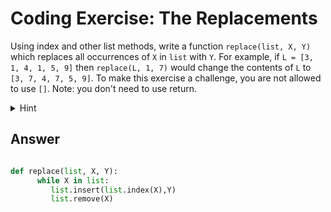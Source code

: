 # Coding Exercise: The Replacements

Using index and other list methods, write a function `replace(list, X, Y)` which replaces all occurrences of `X` in `list` with `Y`. For example, 
if `L = [3, 1, 4, 1, 5, 9]` then `replace(L, 1, 7)` would change the contents of `L` to `[3, 7, 4, 7, 5, 9]`. To make this exercise a challenge, you are not allowed to use `[]`. 
Note: you don't need to use return.

<details>
      <summary>
            Hint
      </summary>
      
   ![image](https://github.com/ansilmbabl/CS-circle-python/assets/86063895/96e28d0c-50e9-4ffe-b6e2-3495e02ac2ec)

      
</details>

## Answer
```python

def replace(list, X, Y):
      while X in list:
         list.insert(list.index(X),Y)
         list.remove(X)
